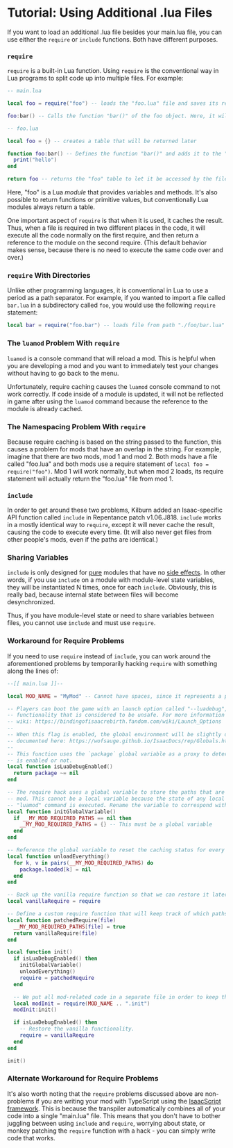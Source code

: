 # Tutorial: Using Additional .lua Files

If you want to load an additional .lua file besides your main.lua file, you can use either the `require` or `include` functions. Both have different purposes.

### `require`

`require` is a built-in Lua function. Using `require` is the conventional way in Lua programs to split code up into multiple files. For example:

```lua
-- main.lua

local foo = require("foo") -- loads the "foo.lua" file and saves its return value into the variable "foo"

foo:bar() -- Calls the function "bar()" of the foo object. Here, it will print "hello"
```

```lua
-- foo.lua

local foo = {} -- creates a table that will be returned later

function foo:bar() -- Defines the function "bar()" and adds it to the "foo" table
  print("hello")
end

return foo -- returns the "foo" table to let it be accessed by the file which calls "require()"
```

Here, "foo" is a Lua *module* that provides variables and methods. It's also possible to return functions or primitive values, but conventionally Lua modules always return a table.

One important aspect of `require` is that when it is used, it caches the result. Thus, when a file is required in two different places in the code, it will execute all the code normally on the first require, and then return a reference to the module on the second require. (This default behavior makes sense, because there is no need to execute the same code over and over.)

### `require` With Directories

Unlike other programming languages, it is conventional in Lua to use a period as a path separator. For example, if you wanted to import a file called `bar.lua` in a subdirectory called `foo`, you would use the following `require` statement:

```lua
local bar = require("foo.bar") -- loads file from path "./foo/bar.lua"
```

### The `luamod` Problem With `require`

`luamod` is a console command that will reload a mod. This is helpful when you are developing a mod and you want to immediately test your changes without having to go back to the menu.

Unfortunately, require caching causes the `luamod` console command to not work correctly. If code inside of a module is updated, it will not be reflected in game after using the `luamod` command because the reference to the module is already cached.

### The Namespacing Problem With `require`

Because require caching is based on the string passed to the function, this causes a problem for mods that have an overlap in the string. For example, imagine that there are two mods, mod 1 and mod 2. Both mods have a file called "foo.lua" and both mods use a require statement of `local foo = require("foo")`. Mod 1 will work normally, but when mod 2 loads, its require statement will actually return the "foo.lua" file from mod 1.

### `include`

In order to get around these two problems, Kilburn added an Isaac-specific API function called `include` in Repentance patch v1.06.J818. `include` works in a mostly identical way to `require`, except it will never cache the result, causing the code to execute every time. (It will also never get files from other people's mods, even if the paths are identical.)

### Sharing Variables

`include` is only designed for [pure](https://en.wikipedia.org/wiki/Pure_function) modules that have no [side effects](https://en.wikipedia.org/wiki/Side_effect_(computer_science)). In other words, if you use `include` on a module with module-level state variables, they will be instantiated N times, once for each `include`. Obviously, this is really bad, because internal state between files will become desynchronized.

Thus, if you have module-level state or need to share variables between files, you cannot use `include` and must use `require`.

### Workaround for Require Problems

If you need to use `require` instead of `include`, you can work around the aforementioned problems by temporarily hacking `require` with something along the lines of:

```lua
--[[ main.lua ]]--

local MOD_NAME = "MyMod" -- Cannot have spaces, since it represents a path

-- Players can boot the game with an launch option called "--luadebug", which will enable additional
-- functionality that is considered to be unsafe. For more information about this flag, see the
-- wiki: https://bindingofisaacrebirth.fandom.com/wiki/Launch_Options
--
-- When this flag is enabled, the global environment will be slightly different. The differences are
-- documented here: https://wofsauge.github.io/IsaacDocs/rep/Globals.html
--
-- This function uses the `package` global variable as a proxy to determine if the "--luadebug" flag
-- is enabled or not.
local function isLuaDebugEnabled()
  return package ~= nil
end

-- The require hack uses a global variable to store the paths that are cached for this particular
-- mod. This cannot be a local variable because the state of any local variables is lost when the
-- "luamod" command is executed. Rename the variable to correspond with the name of your mod.
local function initGlobalVariable()
  if __MY_MOD_REQUIRED_PATHS == nil then
    __MY_MOD_REQUIRED_PATHS = {} -- This must be a global variable
  end
end

-- Reference the global variable to reset the caching status for every path used in the mod.
local function unloadEverything()
  for k, v in pairs(__MY_MOD_REQUIRED_PATHS) do
    package.loaded[k] = nil
  end
end

-- Back up the vanilla require function so that we can restore it later.
local vanillaRequire = require

-- Define a custom require function that will keep track of which paths are required.
local function patchedRequire(file)
  __MY_MOD_REQUIRED_PATHS[file] = true
  return vanillaRequire(file)
end

local function init()
  if isLuaDebugEnabled() then
    initGlobalVariable()
    unloadEverything()
    require = patchedRequire
  end

  -- We put all mod-related code in a separate file in order to keep the hack code separated.
  local modInit = require(MOD_NAME .. ".init")
  modInit:init()

  if isLuaDebugEnabled() then
    -- Restore the vanilla functionality.
    require = vanillaRequire
  end
end

init()
```

### Alternate Workaround for Require Problems

It's also worth noting that the `require` problems discussed above are non-problems if you are writing your mod with TypeScript using the [IsaacScript framework](https://isaacscript.github.io/). This is because the transpiler automatically combines all of your code into a single "main.lua" file. This means that you don't have to bother juggling between using `include` and `require`, worrying about state, or monkey patching the `require` function with a hack - you can simply write code that works.
